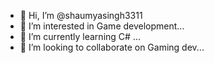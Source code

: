 - 👋 Hi, I’m @shaumyasingh3311
- 👀 I’m interested in Game development...
- 🌱 I’m currently learning C# ...
- 💞️ I’m looking to collaborate on Gaming dev...

<!---
shaumyasingh3311/shaumyasingh3311 is a ✨ special ✨ repository because its `README.md` (this file) appears on your GitHub profile.
You can click the Preview link to take a look at your changes.
--->
